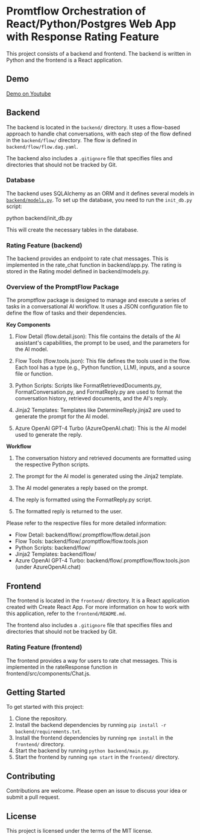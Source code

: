 # Promtflow Orchestration of React/Python/Postgres Web App with Response Rating Feature

This project consists of a backend and frontend. The backend is written in Python and the frontend is a React application.

## Demo
[Demo on Youtube](https://youtube.com/shorts/_LFgjacl-_Q?si=BZkllhbPlAq1qgQk)

## Backend

The backend is located in the `backend/` directory. It uses a flow-based approach to handle chat conversations, with each step of the flow defined in the `backend/flow/` directory. The flow is defined in `backend/flow/flow.dag.yaml`.

The backend also includes a `.gitignore` file that specifies files and directories that should not be tracked by Git.

### Database

The backend uses SQLAlchemy as an ORM and it defines several models in [`backend/models.py`](backend/models.py). To set up the database, you need to run the `init_db.py` script:

python backend/init_db.py

This will create the necessary tables in the database.

### Rating Feature (backend)

The backend provides an endpoint to rate chat messages. This is implemented in the rate_chat function in backend/app.py. The rating is stored in the Rating model defined in backend/models.py.

### Overview of the PromptFlow Package

The promptflow package is designed to manage and execute a series of tasks in a conversational AI workflow. It uses a JSON configuration file to define the flow of tasks and their dependencies.

**Key Components**

1. Flow Detail (flow.detail.json): This file contains the details of the AI assistant's capabilities, the prompt to be used, and the parameters for the AI model.

2. Flow Tools (flow.tools.json): This file defines the tools used in the flow. Each tool has a type (e.g., Python function, LLM), inputs, and a source file or function.

3. Python Scripts: Scripts like FormatRetrievedDocuments.py, FormatConversation.py, and FormatReply.py are used to format the conversation history, retrieved documents, and the AI's reply.

4. Jinja2 Templates: Templates like DetermineReply.jinja2 are used to generate the prompt for the AI model.

5. Azure OpenAI GPT-4 Turbo (AzureOpenAI.chat): This is the AI model used to generate the reply.

**Workflow**

1. The conversation history and retrieved documents are formatted using the respective Python scripts.

2. The prompt for the AI model is generated using the Jinja2 template.

3. The AI model generates a reply based on the prompt.

4. The reply is formatted using the FormatReply.py script.

5. The formatted reply is returned to the user.

Please refer to the respective files for more detailed information:

- Flow Detail: backend/flow/.promptflow/flow.detail.json
- Flow Tools: backend/flow/.promptflow/flow.tools.json
- Python Scripts: backend/flow/
- Jinja2 Templates: backend/flow/
- Azure OpenAI GPT-4 Turbo: backend/flow/.promptflow/flow.tools.json (under AzureOpenAI.chat)

## Frontend

The frontend is located in the `frontend/` directory. It is a React application created with Create React App. For more information on how to work with this application, refer to the `frontend/README.md`.

The frontend also includes a `.gitignore` file that specifies files and directories that should not be tracked by Git.

### Rating Feature (frontend)

The frontend provides a way for users to rate chat messages. This is implemented in the rateResponse function in frontend/src/components/Chat.js.

## Getting Started

To get started with this project:

1. Clone the repository.
2. Install the backend dependencies by running `pip install -r backend/requirements.txt`.
3. Install the frontend dependencies by running `npm install` in the `frontend/` directory.
4. Start the backend by running `python backend/main.py`.
5. Start the frontend by running `npm start` in the `frontend/` directory.

## Contributing

Contributions are welcome. Please open an issue to discuss your idea or submit a pull request.

## License

This project is licensed under the terms of the MIT license.
